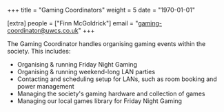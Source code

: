 +++
title = "Gaming Coordinators"
weight = 5
date = "1970-01-01"

[extra]
people = ["Finn McGoldrick"]
email = "gaming-coordinator@uwcs.co.uk"
+++

The Gaming Coordinator handles organising gaming events within the society. This includes:

- Organising & running Friday Night Gaming
- Organising & running weekend-long LAN parties
- Contacting and scheduling setup for LANs, such as room booking and power management
- Managing the society's gaming hardware and collection of games
- Managing our local games library for Friday Night Gaming